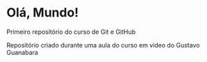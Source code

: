 # Olá, Mundo!
 Primeiro repositório do curso de Git e GitHub

 Repositório criado durante uma aula do curso em video do Gustavo Guanabara
